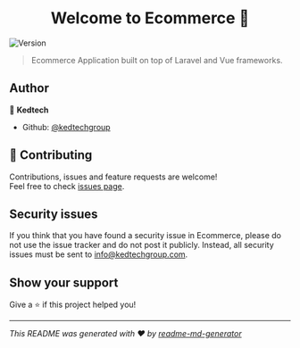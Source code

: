 <h1 align="center">Welcome to Ecommerce 👋</h1>
<p>
  <img alt="Version" src="https://img.shields.io/badge/version-1.0-blue.svg?cacheSeconds=2592000" />
</p>

> Ecommerce Application built on top of Laravel and Vue frameworks.


## Author

👤 **Kedtech**

* Github: [@kedtechgroup](https://github.com/kedtechgroup)

## 🤝 Contributing

Contributions, issues and feature requests are welcome!<br />Feel free to check [issues page](https://github.com/kedtechgroup/ecommerce/issues).


## Security issues
If you think that you have found a security issue in Ecommerce, please do not use the issue tracker and do not post it publicly. Instead, all security issues must be sent to info@kedtechgroup.com.

## Show your support

Give a ⭐️ if this project helped you!

***
_This README was generated with ❤️ by [readme-md-generator](https://github.com/kefranabg/readme-md-generator)_
